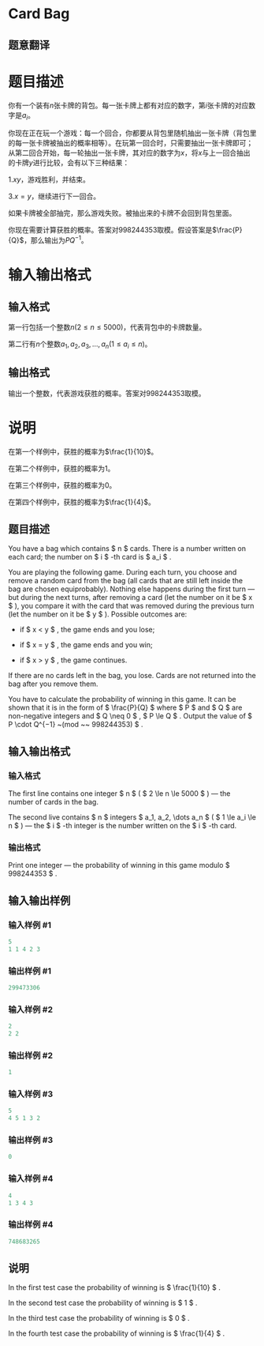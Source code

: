 # Card Bag

## 题意翻译

# 题目描述

你有一个装有$n$张卡牌的背包。每一张卡牌上都有对应的数字，第$i$张卡牌的对应数字是$a_i$。

你现在正在玩一个游戏：每一个回合，你都要从背包里随机抽出一张卡牌（背包里的每一张卡牌被抽出的概率相等）。在玩第一回合时，只需要抽出一张卡牌即可；从第二回合开始，每一轮抽出一张卡牌，其对应的数字为$x$，将$x$与上一回合抽出的卡牌$y$进行比较，会有以下三种结果：

1.$xy$，游戏胜利，并结束。

3.$x=y$，继续进行下一回合。

如果卡牌被全部抽完，那么游戏失败。被抽出来的卡牌不会回到背包里面。

你现在需要计算获胜的概率。答案对$998244353$取模。假设答案是$\frac{P}{Q}$，那么输出为$PQ^{-1}$。

# 输入输出格式

## 输入格式

第一行包括一个整数$n(2 \leq n \leq 5000)$，代表背包中的卡牌数量。

第二行有$n$个整数$a_1, a_2, a_3, \dots, a_n(1 \leq a_i \leq n)$。

## 输出格式

输出一个整数，代表游戏获胜的概率。答案对$998244353$取模。

# 说明

在第一个样例中，获胜的概率为$\frac{1}{10}$。

在第二个样例中，获胜的概率为$1$。

在第三个样例中，获胜的概率为$0$。

在第四个样例中，获胜的概率为$\frac{1}{4}$。

## 题目描述

You have a bag which contains $ n $ cards. There is a number written on each card; the number on $ i $ -th card is $ a_i $ .

You are playing the following game. During each turn, you choose and remove a random card from the bag (all cards that are still left inside the bag are chosen equiprobably). Nothing else happens during the first turn — but during the next turns, after removing a card (let the number on it be $ x $ ), you compare it with the card that was removed during the previous turn (let the number on it be $ y $ ). Possible outcomes are:

- if $ x < y $ , the game ends and you lose;

- if $ x = y $ , the game ends and you win;

- if $ x > y $ , the game continues.

If there are no cards left in the bag, you lose. Cards are not returned into the bag after you remove them.

You have to calculate the probability of winning in this game. It can be shown that it is in the form of $ \frac{P}{Q} $ where $ P $ and $ Q $ are non-negative integers and $ Q \neq 0 $ , $ P \le Q $ . Output the value of $ P \cdot Q^{−1} ~(mod ~~ 998244353) $ .

## 输入输出格式

### 输入格式

The first line contains one integer $ n $ ( $ 2 \le n \le 5000 $ ) — the number of cards in the bag.

The second live contains $ n $ integers $ a_1, a_2, \dots a_n $ ( $ 1 \le a_i \le n $ ) — the $ i $ -th integer is the number written on the $ i $ -th card.

### 输出格式

Print one integer — the probability of winning in this game modulo $ 998244353 $ .

## 输入输出样例

### 输入样例 #1

```cpp
5
1 1 4 2 3

```
### 输出样例 #1

```cpp
299473306

```
### 输入样例 #2

```cpp
2
2 2

```
### 输出样例 #2

```cpp
1

```
### 输入样例 #3

```cpp
5
4 5 1 3 2

```
### 输出样例 #3

```cpp
0

```
### 输入样例 #4

```cpp
4
1 3 4 3

```
### 输出样例 #4

```cpp
748683265

```
## 说明

In the first test case the probability of winning is $ \frac{1}{10} $ .

In the second test case the probability of winning is $ 1 $ .

In the third test case the probability of winning is $ 0 $ .

In the fourth test case the probability of winning is $ \frac{1}{4} $ .

